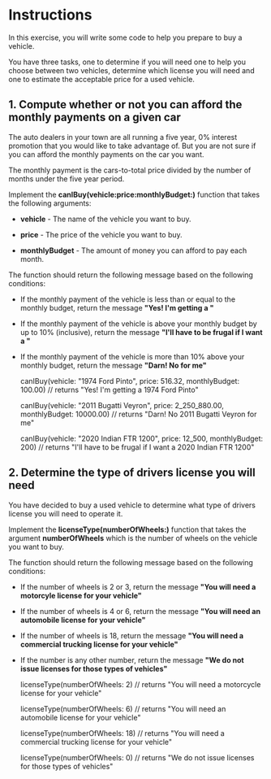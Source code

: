 #  Instructions

In this exercise, you will write some code to help you prepare to buy a vehicle.

You have three tasks, one to determine if you will need one to help you choose between two vehicles, determine which license you will need and one to estimate the acceptable price for a used vehicle.

## 1. Compute whether or not you can afford the monthly payments on a given car

The auto dealers in your town are all running a five year, 0% interest promotion that you would like to take advantage of. But you are not sure if you can afford the monthly payments on the car you want. 

The monthly payment is the cars-to-total price divided by the number of months under the five year period.

Implement the **canIBuy(vehicle:price:monthlyBudget:)** function that takes the following arguments:
- **vehicle** - The name of the vehicle you want to buy.

- **price** - The price of the vehicle you want to buy.

- **monthlyBudget** - The amount of money you can afford to pay each month.

The function should return the following message based on the following conditions:
- If the monthly payment of the vehicle is less than or equal to the monthly budget, return the message **"Yes! I'm getting a <vehicle>"**

- If the monthly payment of the vehicle is above your monthly budget by up to 10% (inclusive), return the message **"I'll have to be frugal if I want a <vehicle>"**

- If the monthly payment of the vehicle is more than 10% above your monthly budget, return the message **"Darn! No <vehicle> for me"**

    canIBuy(vehicle: "1974 Ford Pinto", price: 516.32, monthlyBudget: 100.00)
    // returns "Yes! I'm getting a 1974 Ford Pinto"
    
    canIBuy(vehicle: "2011 Bugatti Veyron", price: 2_250_880.00, monthlyBudget: 10000.00)
    // returns "Darn! No 2011 Bugatti Veyron for me"
    
    canIBuy(vehicle: "2020 Indian FTR 1200", price: 12_500, monthlyBudget: 200)
    // returns "I'll have to be frugal if I want a 2020 Indian FTR 1200"

## 2. Determine the type of drivers license you will need

You have decided to buy a used vehicle to determine what type of drivers license you will need to operate it.

Implement the **licenseType(numberOfWheels:)** function that takes the argument **numberOfWheels** which is the number of wheels on the vehicle you want to buy.

The function should return the following message based on the following conditions:
- If the number of wheels is 2 or 3, return the message **"You will need a motorcyle license for your vehicle"**

- If the number of wheels is 4 or 6, return the message **"You will need an automobile license for your vehicle"**

- If the number of wheels is 18, return the message **"You will need a commercial trucking license for your vehicle"**

- If the number is any other number, return the message **"We do not issue licenses for those types of vehicles"**

    licenseType(numberOfWheels: 2)
    // returns "You will need a motorcycle license for your vehicle"
    
    licenseType(numberOfWheels: 6)
    // returns "You will need an automobile license for your vehicle"
    
    licenseType(numberOfWheels: 18)
    // returns "You will need a commercial trucking license for your vehicle"
    
    licenseType(numberOfWheels: 0)
    // returns "We do not issue licenses for those types of vehicles"

